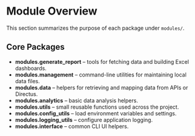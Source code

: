 # Module Overview

This section summarizes the purpose of each package under `modules/`.

## Core Packages

- **modules.generate_report** – tools for fetching data and building Excel dashboards.
- **modules.management** – command-line utilities for maintaining local data files.
- **modules.data** – helpers for retrieving and mapping data from APIs or Directus.
- **modules.analytics** – basic data analysis helpers.
- **modules.utils** – small reusable functions used across the project.
- **modules.config_utils** – load environment variables and settings.
- **modules.logging_utils** – configure application logging.
- **modules.interface** – common CLI UI helpers.
